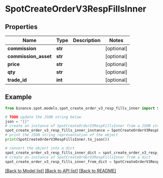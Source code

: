 # SpotCreateOrderV3RespFillsInner


## Properties

Name | Type | Description | Notes
------------ | ------------- | ------------- | -------------
**commission** | **str** |  | [optional] 
**commission_asset** | **str** |  | [optional] 
**price** | **str** |  | [optional] 
**qty** | **str** |  | [optional] 
**trade_id** | **int** |  | [optional] 

## Example

```python
from binance.spot.models.spot_create_order_v3_resp_fills_inner import SpotCreateOrderV3RespFillsInner

# TODO update the JSON string below
json = "{}"
# create an instance of SpotCreateOrderV3RespFillsInner from a JSON string
spot_create_order_v3_resp_fills_inner_instance = SpotCreateOrderV3RespFillsInner.from_json(json)
# print the JSON string representation of the object
print(SpotCreateOrderV3RespFillsInner.to_json())

# convert the object into a dict
spot_create_order_v3_resp_fills_inner_dict = spot_create_order_v3_resp_fills_inner_instance.to_dict()
# create an instance of SpotCreateOrderV3RespFillsInner from a dict
spot_create_order_v3_resp_fills_inner_from_dict = SpotCreateOrderV3RespFillsInner.from_dict(spot_create_order_v3_resp_fills_inner_dict)
```
[[Back to Model list]](../README.md#documentation-for-models) [[Back to API list]](../README.md#documentation-for-api-endpoints) [[Back to README]](../README.md)


